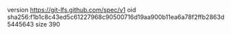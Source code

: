 version https://git-lfs.github.com/spec/v1
oid sha256:f1b1c8c43ed5c61227968c90500716d19aa900b11ea6a78f2ffb2863d5445643
size 390
